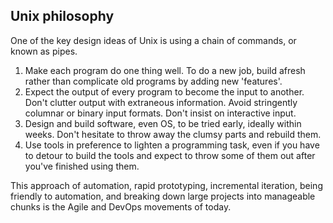## Unix philosophy

One of the key design ideas of Unix is using a chain of commands, or known as pipes.

1. Make each program do one thing well. To do a new job, build afresh rather than complicate old programs by adding new 'features'.
2. Expect the output of every program to become the input to another. Don't clutter output with extraneous information. Avoid stringently columnar or binary input formats. Don't insist on interactive input.
3. Design and build software, even OS, to be tried early, ideally within weeks. Don't hesitate to throw away the clumsy parts and rebuild them.
4. Use tools in preference to lighten a programming task, even if you have to detour to build the tools and expect to throw some of them out after you've finished using them.

This approach of automation, rapid prototyping, incremental iteration, being friendly to automation, and breaking down large projects into manageable chunks is the Agile and DevOps movements of today.
